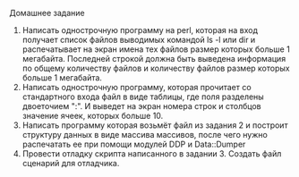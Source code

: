Домашнее задание
1. Написать однострочную программу на perl, которая на вход получает
список файлов выводимых командой ls -l или dir и распечатывает на
экран имена тех файлов размер которых больше 1 мегабайта.
Последней строкой должна быть выведена информация по общему
количеству файлов и количеству файлов размер которых больше 1
мегабайта.
2. Написать однострочную программу, которая прочитает со
стандартного входа файл в виде таблицы, где поля разделены
двоеточием ":". И выведет на экран номера строк и столбцов
значение ячеек, которых больше 10.
3. Написать программу которая возьмёт файл из задания 2 и построит
структуру данных в виде массива массивов, после чего нужно
распечатать ее при помощи модулей DDP и Data::Dumper
4. Провести отладку скрипта написанного в задании 3. Создать файл
сценарий для отладчика.
